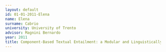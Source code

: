 ```yaml
---
layout: default 
id: 01-01-2011-Elena
name: Elena
surname: Cabrio
university: University of Trento
advisor: Magnini Bernardo
year: 2011
title: Component-Based Textual Entailment: a Modular and Linguistically-Motivated Framework for Semantic Inferences
---
```

